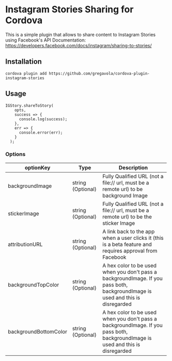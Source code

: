 
Instagram Stories Sharing for Cordova
======

This is a simple plugin that allows to share content to Instagram Stories using Facebook's API Documentation: https://developers.facebook.com/docs/instagram/sharing-to-stories/

## Installation

`cordova plugin add https://github.com/gregavola/cordova-plugin-instagram-stories`

## Usage

```
IGStory.shareToStory(
    opts,
    success => {
      console.log(success);
    },
    err => {
      console.error(err);
    }
  );
```

### Options

| optionKey  |  Type  |  Description  |
|---|---|---|
| backgroundImage  | string (Optional) | Fully Qualified URL (not a file:// url, must be a remote url) to be background Image  |
|  stickerImage | string (Optional)   | Fully Qualified URL (not a file:// url, must be a remote url) to be the sticker Image  |
|  attributionURL |  string (Optional) |  A link back to the app when a user clicks it (this is a beta feature and requires approval from Facebook |
|  backgroundTopColor |  string (Optional) |  A hex color to be used when you don't pass a backgroundImage. If you pass both, backgroundImage is used and this is disregarded |
|  backgroundBottomColor |  string (Optional) |  A hex color to be used when you don't pass a backgroundImage. If you pass both, backgroundImage is used and this is disregarded |
